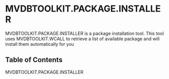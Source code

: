 # MVDBTOOLKIT.PACKAGE.INSTALLER

<PageHeader />

MVDBTOOLKIT.PACKAGE.INSTALLER is a package installation tool.  This tool uses MVDBTOOLKIT.WCALL to retrieve a list of available package and will install them automatically for you

## Table of Contents

MVDBTOOLKIT.PACKAGE.INSTALLER

<PageFooter />
